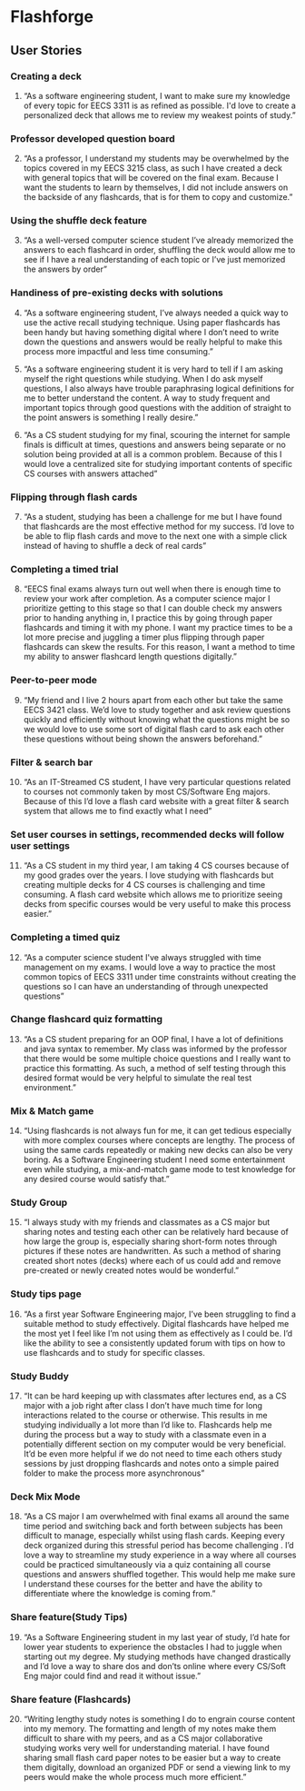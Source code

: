 # Flashforge

## User Stories

### Creating a deck
1. “As a software engineering student, I want to make sure my knowledge of every topic for EECS 3311 is as refined as possible. I'd love to create a personalized deck that allows me to review my weakest points of study.”

### Professor developed question board
2. “As a professor, I understand my students may be overwhelmed by the topics covered in my EECS 3215 class, as such I have created a deck with general topics that will be covered on the final exam. Because I want the students to learn by themselves, I did not include answers on the backside of any flashcards, that is for them to copy and customize.”

### Using the shuffle deck feature
3. “As a well-versed computer science student I’ve already memorized the answers to each flashcard in order, shuffling the deck would allow me to see if I have a real understanding of each topic or I’ve just memorized the answers by order”

### Handiness of pre-existing decks with solutions
4. “As a software engineering student, I’ve always needed a quick way to use the active recall studying technique. Using paper flashcards has been handy but having something digital where I don’t need to write down the questions and answers would be really helpful to make this process more impactful and less time consuming.”

5. “As a software engineering student it is very hard to tell if I am asking myself the right questions while studying. When I do ask myself questions, I also always have trouble paraphrasing logical definitions for me to better understand the content. A way to study frequent and important topics through good questions with the addition of straight to the point answers is something I really desire.”

6. “As a CS student studying for my final, scouring the internet for sample finals is difficult at times, questions and answers being separate or no solution being provided at all is a common problem. Because of this I would love a centralized site for studying important contents of specific CS courses with answers attached”

### Flipping through flash cards
7. “As a student, studying has been a challenge for me but I have found that flashcards are the most effective method for my success. I’d love to be able to flip flash cards and move to the next one with a simple click instead of having to shuffle a deck of real cards”

### Completing a timed trial
8. “EECS final exams always turn out well when there is enough time to review your work after completion. As a computer science major I prioritize getting to this stage so that I can double check my answers prior to handing anything in, I practice this by going through paper flashcards and timing it with my phone. I want my practice times to be a lot more precise and juggling a timer plus flipping through paper flashcards can skew the results. For this reason, I want a method to time my ability to answer flashcard length questions digitally.”

### Peer-to-peer mode
9. “My friend and I live 2 hours apart from each other but take the same EECS 3421 class. We’d love to study together and ask review questions quickly and efficiently without knowing what the questions might be so we would love to use some sort of digital flash card to ask each other these questions without being shown the answers beforehand.”

### Filter & search bar
10. “As an IT-Streamed CS student, I have very particular questions related to courses not commonly taken by most CS/Software Eng  majors. Because of this I’d love a flash card website with a great filter & search system that allows me to find exactly what I need”

### Set user courses in settings, recommended decks will follow user settings
11. “As a CS student in my third year, I am taking 4 CS courses because of my good grades over the years. I love studying with flashcards but creating multiple decks for 4 CS courses is challenging and time consuming. A flash card website which allows me to prioritize seeing decks from specific courses would be very useful to make this process easier.”

### Completing a timed quiz
12. “As a computer science student I've always struggled with time management on my exams. I would love a way to practice the most common topics of EECS 3311 under time constraints without creating the questions so I can have an understanding of through unexpected questions”

### Change flashcard quiz formatting
13. “As a CS student preparing for an OOP final, I have a lot of definitions and java syntax to remember. My class was informed by the professor that there would be some multiple choice questions and I really want to practice this formatting. As such, a method of self testing through this desired format would be very helpful to simulate the real test environment.”

### Mix & Match game
14. “Using flashcards is not always fun for me, it can get tedious especially with more complex courses where concepts are lengthy. The process of using the same cards repeatedly or making new decks can also be very boring. As a Software Engineering student I need some entertainment even while studying, a mix-and-match game mode to test knowledge for any desired course would satisfy that.”

### Study Group 
15. “I always study with my friends and classmates as a CS major but sharing notes and testing each other can be relatively hard because of how large the group is, especially sharing short-form notes through pictures if these notes are handwritten. As such a method of sharing created short notes (decks) where each of us could add and remove pre-created or newly created notes would be wonderful.”

### Study tips page
16. “As a first year Software Engineering major, I’ve been struggling to find a suitable method to study effectively. Digital flashcards have helped me the most yet I feel like I’m not using them as effectively as I could be. I’d like the ability to see a consistently updated forum with tips on how to use flashcards and to study for specific classes.

### Study Buddy
17. “It can be hard keeping up with classmates after lectures end, as a CS major with a job right after class I don’t have much time for long interactions related to the course or otherwise. This results in me studying individually a lot more than I’d like to. Flashcards help me during the process but a way to study with a classmate even in a potentially different section on my computer would be very beneficial. It’d be even more helpful if we do not need to time each others study sessions by just dropping flashcards and notes onto a simple paired folder to make the process more asynchronous”

### Deck Mix Mode
18. “As a CS major I am overwhelmed with final exams all around the same time period and switching back and forth between subjects has been difficult to manage, especially whilst using flash cards. Keeping every deck organized during this stressful period has become challenging . I’d love a way to streamline my study experience in a way where all courses could be practiced simultaneously via a quiz containing all course questions and answers shuffled together. This would help me make sure I understand these courses for the better and have the ability to differentiate where the knowledge is coming from.”

### Share feature(Study Tips)
19. “As a Software Engineering student in my last year of study, I’d hate for lower year students to experience the obstacles I had to juggle when starting out my degree. My studying methods have changed drastically and I’d love a way to share dos and don’ts online where every CS/Soft Eng major could find and read it without issue.”

### Share feature (Flashcards)
20. “Writing lengthy study notes is something I do to engrain course content into my memory. The formatting and length of my notes make them difficult to share with my peers, and as a CS major collaborative studying works very well for understanding material. I have found sharing small flash card paper notes to be easier but a way to create them digitally, download an organized PDF or send a viewing link to my peers would make the whole process much more efficient.”
